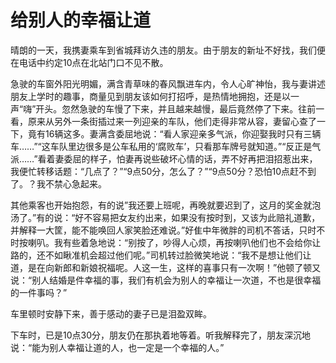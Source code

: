 # 给别人的幸福让道

晴朗的一天，我携妻乘车到省城拜访久违的朋友。由于朋友的新址不好找，我们便在电话中约定10点在北站门口不见不散。 

急驶的车窗外阳光明媚，满含青草味的春风飘进车内，令人心旷神怡，我与妻讲述朋友上学时的趣事，商量见到朋友该如何打招呼，是热情地拥抱，还是以一声“嗨”开头。忽然急驶的车慢了下来，并且越来越慢，最后竟然停了下来。往前一看，原来从另外一条街插过来一列迎亲的车队，他们走得非常从容，妻留心查了一下，竟有16辆这多。妻满含委屈地说：“看人家迎亲多气派，你迎娶我时只有三辆车……”“这车队里边很多是公车私用的‘腐败车’，只看那车牌号就知道。”“反正是气派……”看着妻委屈的样子，怕妻再说些破坏心情的话，弄不好再把泪招惹出来，我便忙转移话题：“几点了？”“9点50分，怎么了？”“9点50分？恐怕10点赶不到了。？我不禁心急起来。 

其他乘客也开始抱怨，有的说”我还要上班呢，再晚就要迟到了，这月的奖金就泡汤了。”有的说：“好不容易把女友约出来，如果没有按时到，又该为此赔礼道歉，并解释一大筐，能不能唤回人家笑脸还难说。”好隹中年微胖的司机不答话，只时不时按喇叭。我有些着急地说：“别按了，吵得人心烦，再按喇叭他们也不会给你让路的，还不如瞅准机会超过他们呢。”司机转过脸微笑地说：“我不是想让他们让道，是在向新郎和新娘祝福呢。人这一生，这样的喜事只有一次啊！”他顿了顿又说：“别人结婚是件幸福的事，我们有机会为别人的幸福让一次道，不也是很幸福的一件事吗？” 

车里顿时安静下来，善于感动的妻子已是泪盈双眸。 

下车时，已是10点30分，朋友仍在那执着地等着。听我解释完了，朋友深沉地说：“能为别人幸福让道的人，也一定是一个幸福的人。”
 